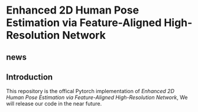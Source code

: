 # Enhanced 2D Human Pose Estimation via Feature-Aligned High-Resolution Network

## news

## Introduction
This repository is the offical Pytorch implementation of _Enhanced 2D Human Pose Estimation via Feature-Aligned High-Resolution Network_, We will release our code in the near future.








